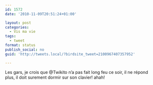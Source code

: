 ```yaml
---
id: 1572
date: '2010-11-09T20:51:24+01:00'

layout: post
categories:
  - Vis ma vie
tags:
  - tweet
format: status
publish_social: no
guid: 'http://tweets.local/?birdsite_tweet=2100967407357952'

---
```


Les gars, je crois que @Twikito n’a pas fait long feu ce soir, il ne répond plus, il doit surement dormir sur son clavier! ahah!